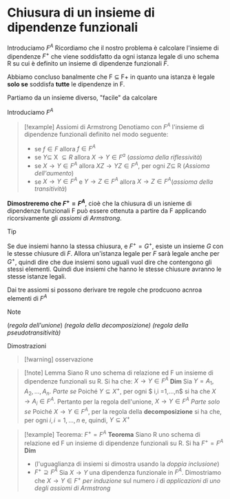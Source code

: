 # Chiusura di un insieme di dipendenze funzionali
Introduciamo $F^A$
Ricordiamo che il nostro problema è calcolare l'insieme di dipendenze $F^+$ che viene soddisfatto da ogni istanza legale di uno schema R su cui è definito un insieme di dipendenze funzionali $F$.

Abbiamo concluso banalmente che F $\subseteq$ F+ in quanto una istanza è legale **solo se** soddisfa **tutte** le dipendenze in F.

Partiamo da un insieme diverso, "facile" da calcolare

Introduciamo $F^A$
>[!example] Assiomi di Armstrong
>Denotiamo con $F^A$ l'insieme di dipendenze funzionali definito nel modo seguente:
>- se $f \in F$ allora $f\in F^A$
>- se $Y\subseteq$ X $\subseteq R$ allora $X\to Y \in F^a$ (*assioma della riflessività*)
>- se $X\to Y \in F^A$ allora $XZ \to YZ \in F^A$, per ogni $Z \subseteq$ R (*Assioma dell'aumento*)
>- se $X \to Y \in F^A$ e $Y \to Z \in F^A$ allora $X \to Z \in F^A$(*assioma della transitività*)

**Dimostreremo che $F^+ = F^A$**, cioè che la chiusura di un isnieme di dipendenze funzionali F può essere ottenuta a partire da F applicando ricorsivamente gli *assiomi di Armstrong*.

>[!tip]
Se due insiemi hanno la stessa chiusura, e $F^+ = G^+$, esiste un insieme $G$ con le stesse chiusure di $F$. Allora un'istanza legale per $F$ sarà legale anche per $G^+$, quindi dire che due insiemi sono uguali vuol dire che contengono gli stessi elementi. Quindi due insiemi che hanno le stesse chiusure avranno le stesse istanze legali.

Dai tre assiomi si possono derivare tre regole che prodcuono acnroa elementi di $F^A$
>[!note]
>(*regola dell'unione*)
>*(regola della decomposizione)*
>*(regola della pseudotransitività)*

Dimostrazioni

>[!warning] osservazione

>[!note] Lemma
>Siano R uno schema di relazione ed F un insieme di dipendenze funzionali su R. Si ha che:
>$X \to Y \in F^A$
>**Dim**
>Sia $Y = A_1, A_2, ..., A_n.$
> *Parte se*
> Poiché $Y \subseteq X^+$, per ogni $ i,i =1,...,n$ si ha che $X \to A_i \in F^A.$
> Pertanto per la regola dell'unione, $X\to Y \in F^A$
> *Parte solo se*
> Poiché $X \to Y \in F^A$, per la regola della **decomposizione** si ha che, per ogni $i, i = 1,...,n$ e, quindi, $Y \subseteq X^+$

>[!example] Teorema: $F^+ = F^A$
> **Teorema** Siano R uno schema di relazione ed F un insieme di dipendenze funzionali su R. Si ha $F^+ = F^A$
> **Dim** 
> - (l'uguaglianza di insiemi si dimostra usando la *doppia inclusione*)
> - $F^+ \supseteq F^A$ Sia $X \to Y$ una dipendenza funzionale in $F^A$. Dimostriamo che $X \to Y \in F^+$ *per induzione* sul numero *i* di *applicazioni di uno degli assiomi di Armstrong*




